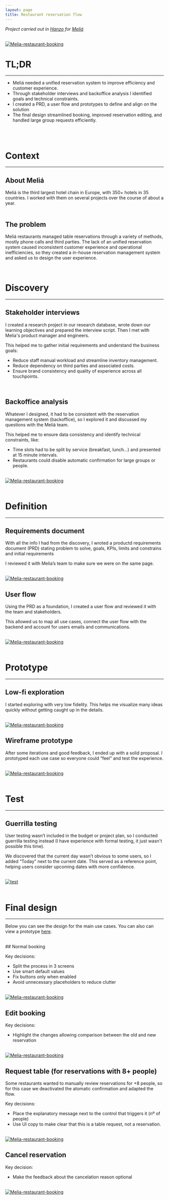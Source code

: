 ```yaml
---
layout: page
title: Restaurant reservation flow
---
```



*Project carried out in [Hanzo](https://hanzo.es/) for [Meliá](https://www.melia.com/)*<br>

<br>
<a href="{{ https://danielszt.github.io/ }}/assets/mb1.png" target="_blank"><img src="{{ https://danielszt.github.io/ }}/assets/mb1.png" alt="Melia-restaurant-booking" class="inline"/></a>

<br>

# TL;DR
---
- Meliá needed a unified reservation system to improve efficiency and customer experience.
- Through stakeholder interviews and backoffice analysis I identified goals and technical constraints.
- I created a PRD, a user flow and prototypes to define and align on the solution
- The final design streamlined booking, improved reservation editing, and handled large group requests efficiently.
<br>

<br>

# Context
---
## About Meliá

Meliá is the third largest hotel chain in Europe, with 350+ hotels in 35 countries. I worked with them on several projects over the course of about a year. 
<br>
<br>

## The problem

Meliá restaurants managed table reservations through a variety of methods, mostly phone calls and third parties. The lack of an unified reservation system caused inconsistent customer experience and operational inefficiencies, so they created a in-house reservation management system and asked us to design the user experience.
<br>

<br>

# Discovery
---
## Stakeholder interviews

I created a research project in our research database, wrote down our learning objectives and prepared the interview script. Then I met with Melia's product manager and  engineers.

This helped me to gather initial requirements and understand the business goals:

- Reduce staff manual workload and streamline inventory management.
- Reduce dependency on third parties and associated costs.
- Ensure brand consistency and quality of experience across all touchpoints.

<br>

## Backoffice analysis

Whatever I designed, it had to be consistent with the reservation management system (backoffice), so I explored it and discussed my questions with the Meliá team. 

This helped me to ensure data consistency and identify technical constraints, like:

- Time slots had to be split by service (breakfast, lunch...) and presented at 15 minute intervals. 
- Restaurants could disable automatic confirmation for large groups or people.

<br>
<a href="{{ https://danielszt.github.io/ }}/assets/mb2.png" target="_blank"><img src="{{ https://danielszt.github.io/ }}/assets/mb2.png" alt="Melia-restaurant-booking" class="inline"/></a>
<br>

<br>

# Definition
---
## Requirements document

With all the info I had from the discovery, I wroted a productd requirements document (PRD) stating problem to solve, goals, KPIs, limits and constrains and initial requirements

I reviewed it with Melia’s team to make sure we were on the same page.

<br>
<a href="{{ https://danielszt.github.io/ }}/assets/mb3.png" target="_blank"><img src="{{ https://danielszt.github.io/ }}/assets/mb3.png" alt="Melia-restaurant-booking" class="inline"/></a>


<br>

## User flow

Using the PRD as a foundation, I created a user flow and reviewed it with the team and stakeholders.

This allowed us to map all use cases, connect the user flow with the backend and account for users emails and communications.

<br>
<a href="{{ https://danielszt.github.io/ }}/assets/mb4.png" target="_blank"><img src="{{ https://danielszt.github.io/ }}/assets/mb4.png" alt="Melia-restaurant-booking" class="inline"/></a>
<br>

<br>

# Prototype
---
## Low-fi exploration

I started exploring with very low fidelity. This helps me visualize many ideas quickly without getting caught up in the details.

<br>
<a href="{{ https://danielszt.github.io/ }}/assets/mb5.png" target="_blank"><img src="{{ https://danielszt.github.io/ }}/assets/mb5.png" alt="Melia-restaurant-booking" class="inline"/></a>

<br>

## Wireframe prototype

After some iterations and good feedback, I ended up with a solid proposal. I prototyped each use case so everyone could “feel” and test the experience.

<br>
<a href="{{ https://danielszt.github.io/ }}/assets/mb6.png" target="_blank"><img src="{{ https://danielszt.github.io/ }}/assets/mb6.png" alt="Melia-restaurant-booking" class="inline"/></a>
<br>

<br>

# Test
---
## Guerrilla testing

User testing wasn’t included in the budget or project plan, so I conducted guerrilla testing instead (I have experience with formal testing, it just wasn't possible this time). 

We discovered that the current day wasn’t obvious to some users, so I added “Today” next to the current date. This served as a reference point, helping users consider upcoming dates with more confidence.

<br>
<a href="{{ https://danielszt.github.io/ }}/assets/mb7.png" target="_blank"><img src="{{ https://danielszt.github.io/ }}/assets/mb7.png" alt="test" class="inline"/></a>
<br>

<br>

# Final design
---

Below you can see the design for the main use cases. You can also can view a prototype [here](https://www.figma.com/proto/2BkLsKCJmbz2xtsofB1OUT/Dani's-draft?page-id=440%3A70355&node-id=797-33185&viewport=-21%2C4878%2C0.1&t=B5QbrCqP21Pn23Iv-1&scaling=scale-down&content-scaling=fixed&starting-point-node-id=797%3A33185).

<br>
## Normal booking

Key decisions:
- Split the process in 3 screens 
- Use smart default values
- Fix buttons only when enabled
- Avoid unnecessary placeholders to reduce clutter

<br>
<a href="{{ https://danielszt.github.io/ }}/assets/mb8.png" target="_blank"><img src="{{ https://danielszt.github.io/ }}/assets/mb8.png" alt="Melia-restaurant-booking" class="inline"/></a>

<br>

## Edit booking

Key decisions:
- Highlight the changes allowing comparison between the old and new reservation

<br>
<a href="{{ https://danielszt.github.io/ }}/assets/mb9.png" target="_blank"><img src="{{ https://danielszt.github.io/ }}/assets/mb9.png" alt="Melia-restaurant-booking" class="inline"/></a>

<br>

## Request table (for reservations with 8+ people)

Some restaurants wanted to manually review reservations for +8 people, so for this case we deactivated the atomatic confirmation and adapted the flow.

Key decisions:
- Place the explanatory message next to the control that triggers it (nº of people)
- Use UI copy to make clear that this is a table request, not a reservation.

<br>
<a href="{{ https://danielszt.github.io/ }}/assets/mb10.png" target="_blank"><img src="{{ https://danielszt.github.io/ }}/assets/mb10.png" alt="Melia-restaurant-booking" class="inline"/></a>

<br>

## Cancel reservation 

Key decision:
- Make the feedback about the cancelation reason optional
  
<br>
<a href="{{ https://danielszt.github.io/ }}/assets/mb11.png" target="_blank"><img src="{{ https://danielszt.github.io/ }}/assets/mb11.png" alt="Melia-restaurant-booking" class="inline"/></a>

<br>



